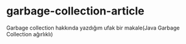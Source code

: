 # garbage-collection-article
Garbage collection hakkında yazdığım ufak bir makale(Java Garbage Collection ağırlıklı)
